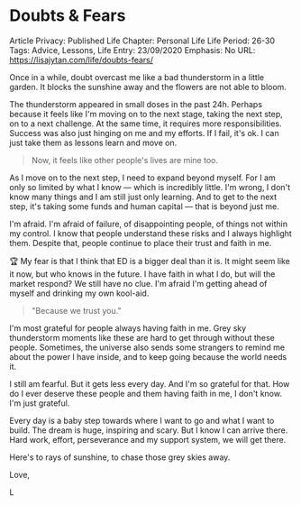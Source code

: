 # Doubts & Fears

Article Privacy: Published
Life Chapter: Personal Life
Life Period: 26-30
Tags: Advice, Lessons, Life
Entry: 23/09/2020
Emphasis: No
URL: https://lisajytan.com/life/doubts-fears/

Once in a while, doubt overcast me like a bad thunderstorm in a little garden. It blocks the sunshine away and the flowers are not able to bloom. 

The thunderstorm appeared in small doses in the past 24h. Perhaps because it feels like I'm moving on to the next stage, taking the next step, on to a next challenge. At the same time, it requires more responsibilities. Success was also just hinging on me and my efforts. If I fail, it's ok. I can just take them as lessons learn and move on. 

> Now, it feels like other people's lives are mine too.
> 

As I move on to the next step, I need to expand beyond myself. For I am only so limited by what I know — which is incredibly little. I'm wrong, I don't know many things and I am still just only learning. And to get to the next step, it's taking some funds and human capital — that is beyond just me. 

I'm afraid. I'm afraid of failure, of disappointing people, of things not within my control. I know that people understand these risks and I always highlight them. Despite that, people continue to place their trust and faith in me. 

<aside>
🏆 My fear is that I think that ED is a bigger deal than it is. It might seem like it now, but who knows in the future. I have faith in what I do, but will the market respond? We still have no clue. I'm afraid I'm getting ahead of myself and drinking my own kool-aid.

</aside>

> "Because we trust you."
> 

I'm most grateful for people always having faith in me. Grey sky thunderstorm moments like these are hard to get through without these people. Sometimes, the universe also sends some strangers to remind me about the power I have inside, and to keep going because the world needs it. 

I still am fearful. But it gets less every day. And I'm so grateful for that. How do I ever deserve these people and them having faith in me, I don't know. I'm just grateful. 

Every day is a baby step towards where I want to go and what I want to build. The dream is huge, inspiring and scary. But I know I can arrive there. Hard work, effort, perseverance and my support system, we will get there. 

Here's to rays of sunshine, to chase those grey skies away. 

Love,

L